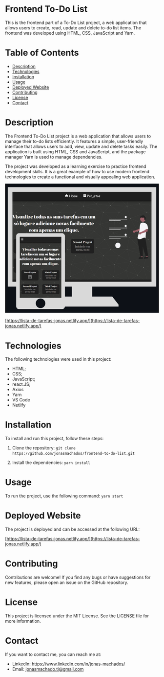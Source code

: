 # Frontend To-Do List

This is the frontend part of a To-Do List project, a web application that allows users to create, read, update and delete to-do list items. The frontend was developed using HTML, CSS, JavaScript and Yarn.

Table of Contents
=================
<!--ts-->
   * [Description](#description)
   * [Technologies](#technologies)
   * [Installation](#installation)
   * [Usage](#usage)
   * [Deployed Website](#deployed-website)
   * [Contributing](#contributing)
   * [License](#license)
   * [Contact](#contact)
<!--te-->

# Description

The Frontend To-Do List project is a web application that allows users to manage their to-do lists efficiently. It features a simple, user-friendly interface that allows users to add, view, update and delete tasks easily. The application is built using HTML, CSS and JavaScript, and the package manager Yarn is used to manage dependencies.

The project was developed as a learning exercise to practice frontend development skills. It is a great example of how to use modern frontend technologies to create a functional and visually appealing web application.

![Website Screenshot](./src/assets/img/home.png)

[https://lista-de-tarefas-jonas.netlify.app/](https://lista-de-tarefas-jonas.netlify.app/)

# Technologies

The following technologies were used in this project:

* HTML;
* CSS;
* JavaScript;
* react.JS;
* Axios
* Yarn
* VS Code
* Netlify

# Installation

To install and run this project, follow these steps:

1. Clone the repository: `git clone https://github.com/jonasmachados/frontend-to-do-list.git `

2.  Install the dependencies: `yarn install`

# Usage

To run the project, use the following command: `yarn start`

# Deployed Website

The project is deployed and can be accessed at the following URL:

[https://lista-de-tarefas-jonas.netlify.app/](https://lista-de-tarefas-jonas.netlify.app/)

# Contributing

Contributions are welcome! If you find any bugs or have suggestions for new features, please open an issue on the GitHub repository.

# License

This project is licensed under the MIT License. See the LICENSE file for more information.

# Contact

If you want to contact me, you can reach me at:

* LinkedIn: https://www.linkedin.com/in/jonas-machados/
* Email: jonasmachado.ti@gmail.com